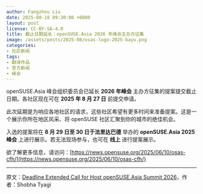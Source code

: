 ```yaml
---
author: Fangzhou Liu
date: 2025-08-18 09:30:00 +0800
layout: post
license: CC-BY-SA-4.0
title: 截止日期延长：openSUSE.Asia 2026 年峰会主办方征集
image: /assets/posts/2025-08/osas-logo-2025-bayu.png
categories:
- 社区新闻
tags:
- 翻译作品
- 官方新闻
- 峰会
---
```


openSUSE.Asia 峰会组织委员会已延长 **2026 年峰会** 主办方征集的提案提交截止日期。各社区现在可在 **2025 年 8 月 27 日** 前提交申请。

此次延期是为响应各地社区的请求，这些社区希望有更多时间来准备提案。这是一个展示你所在地区风采、将 openSUSE 社区汇聚到你的城市的绝佳机会。

入选的提案将在 **8 月 29 日至 30 日于法里达巴德** 举办的 **openSUSE.Asia 2025 峰会** 上进行展示。若无法现场参与，也可在 **线上** 进行提案展示。

欲了解更多信息，请访问：[https://news.opensuse.org/2025/06/10/osas-cfh/](https://news.opensuse.org/2025/06/10/osas-cfh/)

---
原文：[Deadline Extended Call for Host openSUSE.Asia Summit 2026](https://news.opensuse.org/2025/08/16/osas-cfh-extended/)，作者：Shobha Tyagi

